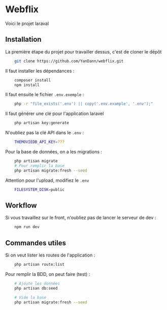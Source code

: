 # Webflix

Voici le projet laraval

## Installation

La première étape du projet pour travailler dessus, c'est de cloner le dépôt

```bash
    git clone https://github.com/YanDann/webflix.git
```

Il faut installer les dépendances :

```bash
    composer install
    npm install
```

Il faut ensuite le fichier `.env.exemple` :

```bash
    php -r "file_exists('.env') || copy('.env.example', '.env');"
```

Il faut générer une clé pour l'application laravel
 
```bash
    php artisan key:generate
```

N'oubliez pas la clé API dans le `.env` :

```bash
    THEMOVIEDB_API_KEY=???
```

Pour la base de données, on a les migrations :

```bash
    php artisan migrate
    # Pour remplir la base
    php artisan migrate:fresh --seed
```

Attention pour l'upload, modifiez le `.env`

```bash
    FILESYSTEM_DISK=public
```

## Workflow

Si vous travaillez sur le front, n'oubliez pas de lancer le serveur de dev :

```bash
    npm run dev
```

## Commandes utiles

Si on veut lister les routes de l'application :

```bash
    php artisan route:list
```

Pour remplir la BDD, on peut faire (test) :

```bash
    # Ajoute les données
    php artisan db:seed

    # Vide la base
    php artisan migrate:fresh --seed
```
